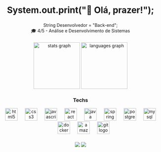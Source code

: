 
<h1 align="center">System.out.print("👋 Olá, prazer!");</h1>

###

<p align="center">
String Desenvolvedor = "Back-end";<br>
🎓 4/5 - Análise e Desenvolvimento de Sistemas<br>
</p>

###

<div align="center">
  <img src="https://github-readme-stats.vercel.app/api?username=melquias-ofc&hide_title=false&hide_rank=false&show_icons=true&include_all_commits=true&count_private=true&disable_animations=false&theme=holi&locale=en&hide_border=false&order=1" height="150" alt="stats graph"  />
  <img src="https://github-readme-stats.vercel.app/api/top-langs?username=melquias-ofc&locale=en&hide_title=false&layout=compact&card_width=320&langs_count=5&theme=holi&hide_border=false&order=2" height="150" alt="languages graph"/>
</div>

###
</p>

<h3 align="center">Techs</h3>

<div align="center">
  <img src="https://skillicons.dev/icons?i=html" height="40" alt="html5 logo"  />
  <img width="16" />
  <img src="https://skillicons.dev/icons?i=css" height="40" alt="css3 logo"  />
  <img width="16" />
  <img src="https://skillicons.dev/icons?i=js" height="40" alt="javascript logo"  />
  <img width="16" />
  <img src="https://cdn.simpleicons.org/react/61DAFB" height="40" alt="react logo"  />
  <img width="16" />
  <img src="https://skillicons.dev/icons?i=java" height="40" alt="java logo"  />
  <img width="16" />
  <img src="https://skillicons.dev/icons?i=spring" height="40" alt="spring logo"  />
  <img width="16" />
  <img src="https://skillicons.dev/icons?i=postgres" height="40" alt="postgresql logo"  />
  <img width="16" />
  <img src="https://skillicons.dev/icons?i=mysql" height="40" alt="mysql logo"  />
  <img width="16" />
  <img src="https://skillicons.dev/icons?i=docker" height="40" alt="docker logo"  />
  <img width="16" />
  <img src="https://skillicons.dev/icons?i=aws" height="40" alt="amazonwebservices logo"  />
  <img width="16" />
  <img src="https://skillicons.dev/icons?i=git" height="40" alt="git logo"  />
</div>

###

<p align="center">
  <a href="mailto:melquias.c.oliveira@gmail.com"><img src="https://img.shields.io/badge/-Gmail-D14836?style=for-the-badge&logo=gmail&logoColor=white"/></a>
  <a href="https://linkedin.com/in/melquiascosme"><img src="https://img.shields.io/badge/-LinkedIn-0A66C2?style=for-the-badge&logo=linkedin&logoColor=white"/></a>
</p>


